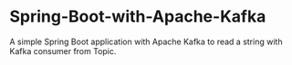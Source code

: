 # Spring-Boot-with-Apache-Kafka

A simple Spring Boot application with Apache Kafka to read a string with Kafka consumer from Topic.
